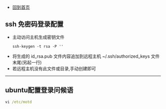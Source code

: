 - [回到首页](../README.md)

## ssh 免密码登录配置

- 主动访问主机生成密钥文件
    ```
    ssh-keygen -t rsa -P ''
    ```
- 将生成的 id_rsa.pub 文件内容追加到远程主机 ~/.ssh/authorized_keys 文件末尾(另起一行)
- 若远程主机没有此文件或目录,手动创建即可

***

## ubuntu配置登录问候语

```cmd
vi /etc/motd
```
